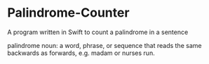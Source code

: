 # Palindrome-Counter
A program written in Swift to count a palindrome in a sentence 

palindrome
noun: a word, phrase, or sequence that reads the same backwards as forwards, e.g. madam or nurses run.
